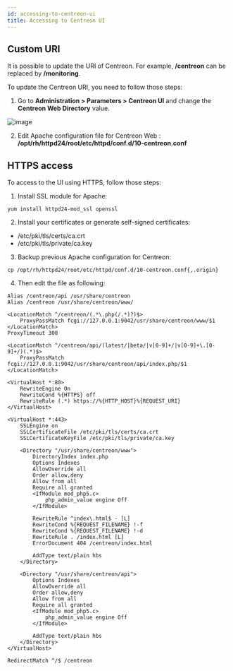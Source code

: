 ```yaml
---
id: accessing-to-centreon-ui
title: Accessing to Centreon UI
---
```


## Custom URI

It is possible to update the URI of Centreon. For example, **/centreon** can be
replaced by **/monitoring**.

To update the Centreon URI, you need to follow those steps:

1. Go to **Administration > Parameters > Centreon UI** and change the
**Centreon Web Directory** value.

![image](../assets/administration/custom-uri.png)

2. Edit Apache configuration file for Centreon Web :
**/opt/rh/httpd24/root/etc/httpd/conf.d/10-centreon.conf**

## HTTPS access

To access to the UI using HTTPS, follow those steps:

1. Install SSL module for Apache:

```shell
yum install httpd24-mod_ssl openssl
```

2. Install your certificates or generate self-signed certificates:

- /etc/pki/tls/certs/ca.crt
- /etc/pki/tls/private/ca.key

3. Backup previous Apache configuration for Centreon:

```shell
cp /opt/rh/httpd24/root/etc/httpd/conf.d/10-centreon.conf{,.origin}
```

4. Then edit the file as following:

```apacheconf
Alias /centreon/api /usr/share/centreon
Alias /centreon /usr/share/centreon/www/

<LocationMatch ^/centreon/(.*\.php(/.*)?)$>
    ProxyPassMatch fcgi://127.0.0.1:9042/usr/share/centreon/www/$1
</LocationMatch>
ProxyTimeout 300

<LocationMatch ^/centreon/api/(latest/|beta/|v[0-9]+/|v[0-9]+\.[0-9]+/)(.*)$>
    ProxyPassMatch fcgi://127.0.0.1:9042/usr/share/centreon/api/index.php/$1
</LocationMatch>

<VirtualHost *:80>
    RewriteEngine On
    RewriteCond %{HTTPS} off
    RewriteRule (.*) https://%{HTTP_HOST}%{REQUEST_URI}
</VirtualHost>

<VirtualHost *:443>
    SSLEngine on
    SSLCertificateFile /etc/pki/tls/certs/ca.crt
    SSLCertificateKeyFile /etc/pki/tls/private/ca.key

    <Directory "/usr/share/centreon/www">
        DirectoryIndex index.php
        Options Indexes
        AllowOverride all
        Order allow,deny
        Allow from all
        Require all granted
        <IfModule mod_php5.c>
            php_admin_value engine Off
        </IfModule>

        RewriteRule ^index\.html$ - [L]
        RewriteCond %{REQUEST_FILENAME} !-f
        RewriteCond %{REQUEST_FILENAME} !-d
        RewriteRule . /index.html [L]
        ErrorDocument 404 /centreon/index.html

        AddType text/plain hbs
    </Directory>

    <Directory "/usr/share/centreon/api">
        Options Indexes
        AllowOverride all
        Order allow,deny
        Allow from all
        Require all granted
        <IfModule mod_php5.c>
            php_admin_value engine Off
        </IfModule>

        AddType text/plain hbs
    </Directory>
</VirtualHost>

RedirectMatch ^/$ /centreon
```
